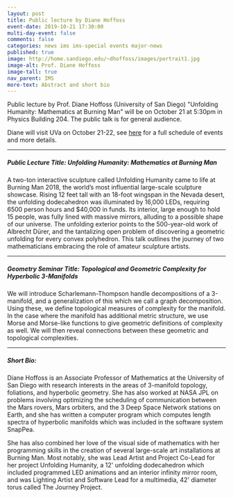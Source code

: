 ```yaml
---
layout: post
title: Public lecture by Diane Hoffoss
event-date: 2019-10-21 17:30:00
multi-day-event: false
comments: false
categories: news ims ims-special events major-news
published: true
image: http://home.sandiego.edu/~dhoffoss/images/portrait1.jpg
image-alt: Prof. Diane Hoffoss
image-tall: true
nav_parent: IMS
more-text: Abstract and short bio
---
```


Public lecture by Prof. Diane Hoffoss (University of San Diego) 
"Unfolding Humanity: Mathematics at Burning Man"
will be 
on October 21 at 5:30pm in Physics Building 204. The public talk is for general audience.

Diane will visit UVa on October 21-22, see [here](http://www.people.virginia.edu/~sm4cw/Diane_Hoffoss.html) for a full schedule of events and more details. 

<!--more-->

---

##### Public Lecture Title: Unfolding Humanity: Mathematics at Burning Man 

A two-ton interactive sculpture called Unfolding Humanity came to life at Burning Man 2018, the world’s most influential large-scale sculpture showcase. Rising 12 feet tall with an 18-foot wingspan in the Nevada desert, the unfolding dodecahedron was illuminated by 16,000 LEDs, requiring 6500 person hours and $40,000 in funds. Its interior, large enough to hold 15 people, was fully lined with massive mirrors, alluding to a possible shape of our universe.  The unfolding exterior points to the 500-year-old work of Albrecht Dürer, and the tantalizing open problem of discovering a geometric unfolding for every convex polyhedron. This talk outlines the journey of two mathematicians embracing the role of amateur sculpture artists.

---

##### Geometry Seminar Title: Topological and Geometric Complexity for Hyperbolic 3-Manifolds

We will introduce Scharlemann-Thompson handle decompositions of a 3-manifold, and a generalization of this which we call a graph decomposition. Using these, we define topological measures of complexity for the manifold. In the case where the manifold has additional metric structure, we use Morse and Morse-like functions to give geometric definitions of complexity as well.  We will then reveal connections between these geometric and topological complexities.

---

##### Short Bio:

Diane Hoffoss is an Associate Professor of Mathematics at the University of San Diego with research interests in the areas of 3-manifold topology, foliations, and hyperbolic geometry.  She has also worked at NASA JPL on problems involving optimizing the scheduling of communication between the Mars rovers, Mars orbiters, and the 3 Deep Space Network stations on Earth, and she has written a computer program which computes length spectra of hyperbolic manifolds which was included in the software system SnapPea.

She has also combined her love of the visual side of mathematics with her programming skills in the creation of several large-scale art installations at Burning Man. Most notably, she was Lead Artist and Project Co-Lead for her project Unfolding Humanity, a 12' unfolding dodecahedron which included programmed LED animations and an interior infinity mirror room, and was Lighting Artist and Software Lead for a multimedia, 42' diameter torus called The Journey Project.